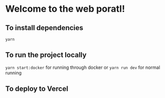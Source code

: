 # Welcome to the web poratl!

## To install dependencies

`yarn`

## To run the project locally

`yarn start:docker` for running through docker
or
`yarn run dev` for normal running

## To deploy to Vercel
